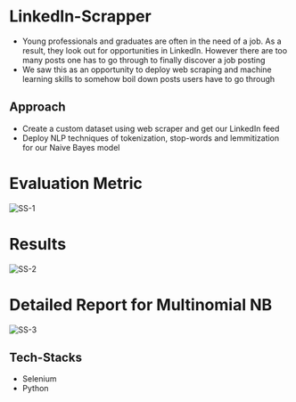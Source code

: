 # LinkedIn-Scrapper
* Young professionals and graduates are often in the need of a job. As a result, they look out for opportunities in LinkedIn. However there are too many posts one has to go through to finally discover a job posting
* We saw this as an opportunity to deploy web scraping and machine learning skills to somehow boil down posts users have to go through

## Approach
* Create a custom dataset using web scraper and get our LinkedIn feed
* Deploy NLP techniques of tokenization, stop-words and lemmitization for our Naive Bayes model
# Evaluation Metric
![SS-1](https://user-images.githubusercontent.com/62702112/126283455-99a3466f-1b8f-4b9e-b424-f84f07b19cbd.JPG)
# Results
![SS-2](https://user-images.githubusercontent.com/62702112/126283532-c30dacef-5725-4d3f-a11f-81fc28eff5a0.JPG)
# Detailed Report for Multinomial NB
![SS-3](https://user-images.githubusercontent.com/62702112/126283551-3cfe1c56-9103-4d3f-b10e-19d9bb9c64eb.JPG)

## Tech-Stacks
* Selenium
* Python



